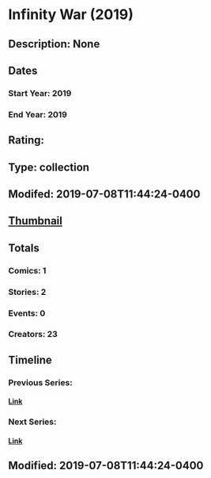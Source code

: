 # Infinity War (2019)
## Description: None
## Dates
### Start Year: 2019
### End Year: 2019
## Rating: 
## Type: collection
## Modifed: 2019-07-08T11:44:24-0400
## [Thumbnail](http://i.annihil.us/u/prod/marvel/i/mg/b/40/image_not_available.jpg)
## Totals
### Comics: 1
### Stories: 2
### Events: 0
### Creators: 23
## Timeline
### Previous Series: 
#### [Link]()
### Next Series: 
#### [Link]()
## Modified: 2019-07-08T11:44:24-0400
